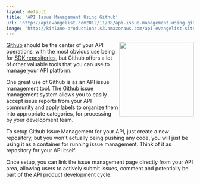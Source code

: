 ```yaml
---
layout: default
title: 'API Issue Management Using Github'
url: 'http://apievangelist.com2012/11/08/api-issue-management-using-github/'
image: 'http://kinlane-productions.s3.amazonaws.com/api-evangelist-site/blog/github-logo-basic.png'
---
```



<p>
     <a title="Github" href="https://github.com/"><img src="https://s3.amazonaws.com/kinlane-productions/api-evangelist/github/github-logo.png"  width="200" align="right" /></a>
</p>
<p>
     <a title="Github" href="https://github.com/">Github</a> should be the center of your API operations, with the most obvious use being for <a title="SDK repositories" href="/2012/10/25/sdk-management-for-your-api-with-github/">SDK repositories</a>, but Github offers a lot of other valuable tools that you can use to manage your API platform.
</p>
<p>
     One great use of Github is as an API issue management tool. The Github issue management system allows you to easily accept issue reports from your API community and apply labels to organize them into appropriate categories, for processing by your development team.
</p>
<p>
     To setup Github Issue Management for your API, just create a new repository, but you won't actually being pushing any code, you will just be using it as a container for running issue management. Think of it as repository for your API itself.
</p>
<p>
     Once setup, you can link the issue management page directly from your API area, allowing users to actively submit issues, comment and potentially be part of the API product development cycle.
</p>
